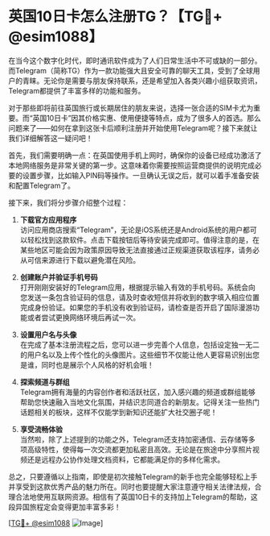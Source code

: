 # 英国10日卡怎么注册TG？【TG💪+ @esim1088】

在当今这个数字化时代，即时通讯软件成为了人们日常生活中不可或缺的一部分。而Telegram（简称TG）作为一款功能强大且安全可靠的聊天工具，受到了全球用户的青睐。无论你是需要与朋友保持联系，还是希望加入各类兴趣小组获取资讯，Telegram都提供了丰富多样的功能和服务。

对于那些即将前往英国旅行或长期居住的朋友来说，选择一张合适的SIM卡尤为重要。而“英国10日卡”因其价格实惠、使用便捷等特点，成为了很多人的首选。那么问题来了——如何在拿到这张卡后顺利注册并开始使用Telegram呢？接下来就让我们详细解答这一疑问吧！

首先，我们需要明确一点：在英国使用手机上网时，确保你的设备已经成功激活了本地网络服务是非常关键的第一步。这意味着你需要按照运营商提供的说明完成必要的设置步骤，比如输入PIN码等操作。一旦确认无误之后，就可以着手准备安装和配置Telegram了。

接下来，我们将分步骤介绍整个过程：

1. **下载官方应用程序**  
   访问应用商店搜索“Telegram”，无论是iOS系统还是Android系统的用户都可以轻松找到这款软件。点击下载按钮后等待安装完成即可。值得注意的是，在某些地区可能会因为政策原因导致无法直接通过正规渠道获取该程序，请务必从可信来源进行下载以避免潜在风险。

2. **创建账户并验证手机号码**  
   打开刚刚安装好的Telegram应用，根据提示输入有效的手机号码。系统会向您发送一条包含验证码的信息，请及时查收短信并将收到的数字填入相应位置完成身份验证。如果您的手机没有收到验证码，请检查是否开启了国际漫游功能或者尝试更换网络环境后再试一次。

3. **设置用户名与头像**  
   在完成了基本注册流程之后，您可以进一步完善个人信息，包括设定独一无二的用户名以及上传个性化的头像图片。这些细节不仅能让他人更容易识别出您是谁，同时也是展示个人风格的好机会哦！

4. **探索频道与群组**  
   Telegram拥有海量的内容创作者和活跃社区，加入感兴趣的频道或群组能够帮助您快速融入当地文化氛围，并结识志同道合的新朋友。记得关注一些热门话题相关的板块，这样不仅能学到新知识还能扩大社交圈子呢！

5. **享受流畅体验**  
   当然啦，除了上述提到的功能之外，Telegram还支持加密通信、云存储等多项高级特性，使得每一次交流都更加私密且高效。无论是在旅途中分享照片视频还是远程办公协作处理文档资料，它都能满足你的多样化需求。

总之，只要遵循以上指南，即使是初次接触Telegram的新手也完全能够轻松上手并享受到这款优秀产品的魅力所在。同时也要提醒大家注意遵守相关法律法规，合理合法地使用互联网资源。相信有了英国10日卡的支持加上Telegram的帮助，这段异国旅程定会变得更加丰富多彩！

[[TG💪+ @esim1088](https://t.me/s/esim1088) ![Image](https://i.postimg.cc/4NQfJmqS/Snipaste-2025-05-13-00-14-12.png)]